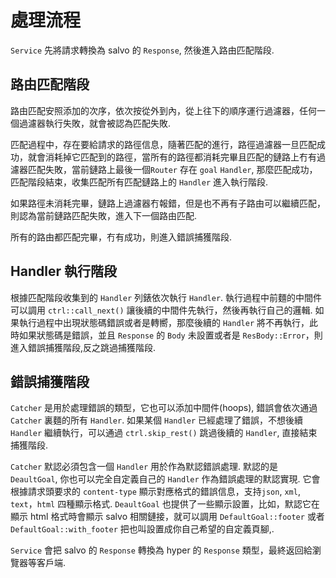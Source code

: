 # 處理流程

`Service` 先將請求轉換為 salvo 的 `Response`, 然後進入路由匹配階段. 

## 路由匹配階段

路由匹配安照添加的次序，依次按從外到內，從上往下的順序運行過濾器，任何一個過濾器執行失敗，就會被認為匹配失敗.

匹配過程中，存在要給請求的路徑信息，隨著匹配的進行，路徑過濾器一旦匹配成功，就會消耗掉它匹配到的路徑，當所有的路徑都消耗完畢且匹配的鏈路上冇有過濾器匹配失敗，當前鏈路上最後一個`Router` 存在 `goal` `Handler`, 那麼匹配成功，匹配階段結束，收集匹配所有匹配鏈路上的 `Handler` 進入執行階段.

如果路徑未消耗完畢，鏈路上過濾器冇報錯，但是也不再有子路由可以繼續匹配，則認為當前鏈路匹配失敗，進入下一個路由匹配.

所有的路由都匹配完畢，冇有成功，則進入錯誤捕獲階段.

## Handler 執行階段

根據匹配階段收集到的 `Handler` 列錶依次執行 `Handler`. 執行過程中前麵的中間件可以調用 `ctrl::call_next()` 讓後續的中間件先執行，然後再執行自己的邏輯. 如果執行過程中出現狀態碼錯誤或者是轉嚮，那麼後續的 `Handler` 將不再執行，此時如果狀態碼是錯誤，並且 `Response` 的 `Body` 未設置或者是 `ResBody::Error`，則進入錯誤捕獲階段,反之跳過捕獲階段.

## 錯誤捕獲階段

`Catcher` 是用於處理錯誤的類型，它也可以添加中間件(hoops), 錯誤會依次通過 `Catcher` 裏麵的所有 `Handler`. 如果某個 `Handler` 已經處理了錯誤，不想後續 `Handler` 繼續執行，可以通過 `ctrl.skip_rest()` 跳過後續的 `Handler`, 直接結束捕獲階段.

`Catcher` 默認必須包含一個 `Handler` 用於作為默認錯誤處理. 默認的是 `DeaultGoal`, 你也可以完全自定義自己的 `Handler` 作為錯誤處理的默認實現. 它會根據請求頭要求的 `content-type` 顯示對應格式的錯誤信息，支持`json`, `xml`, `text`，`html` 四種顯示格式. `DeaultGoal` 也提供了一些顯示設置，比如，默認它在顯示 html 格式時會顯示 salvo 相關鏈接，就可以調用 `DefaultGoal::footer` 或者 `DefaultGoal::with_footer` 把也叫設置成你自己希望的自定義頁腳,.

`Service` 會把 salvo 的 `Response` 轉換為 hyper 的 `Response` 類型，最終返回給瀏覽器等客戶端.

